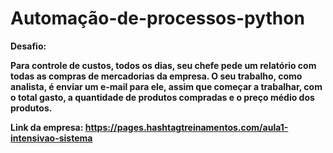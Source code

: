 # Automação-de-processos-python

<b>Desafio:

Para controle de custos, todos os dias, seu chefe pede um relatório com todas as compras de mercadorias da empresa. O seu trabalho, como analista, é enviar um e-mail para ele, assim que começar a trabalhar, com o total gasto, a quantidade de produtos compradas e o preço médio dos produtos.

Link da empresa: https://pages.hashtagtreinamentos.com/aula1-intensivao-sistema
</b>
